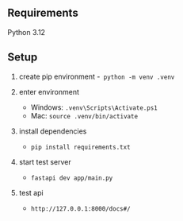 ## Requirements
Python 3.12
## Setup
1. create pip environment
   -` python -m venv .venv`
2. enter environment
   - Windows: `.venv\Scripts\Activate.ps1`
   - Mac: `source .venv/bin/activate`

3. install dependencies
   - `pip install requirements.txt `

4. start test server
   - `fastapi dev app/main.py`

5. test api
   - `http://127.0.0.1:8000/docs#/`
